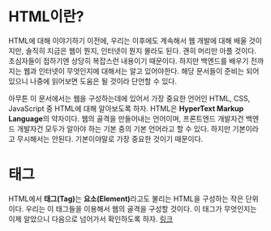 # HTML이란?
HTML에 대해 이야기하기 이전에, 우리는 이후에도 계속해서 웹 개발에 대해 배울 것이지만, 솔직히 지금은 웹이 뭔지, 인터넷이 뭔지 몰라도 된다. 괜히 머리만 아플 것이다. 초심자들이 접하기엔 상당히 복잡스런 내용이기 때문이다. 하지만 백엔드를 배우기 전까지는 웹과 인터넷이 무엇인지에 대해서는 알고 있어야한다. 해당 문서들이 준비는 되어있으니 나중에 읽어보면 도움은 될 것이라 단언할 수 있다.

아무튼 이 문서에서는 웹을 구성하는데에 있어서 가장 중요한 언어인 HTML, CSS, JavaScript 중 HTML에 대해 알아보도록 하자. HTML은 **HyperText Markup Language**의 약자이다. 웹의 골격을 만들어내는 언어이며, 프론트엔드 개발자건 백엔드 개발자건 모두가 알아야 하는 기본 중의 기본 언어라고 할 수 있다. 하지만 기본이라고 무시해서는 안된다. 기본이야말로 가장 중요한 것이기 때문이다.

# 태그
HTML에서 <strong>태그(Tag)</strong>는 <strong>요소(Element)</strong>라고도 불리는 HTML을 구성하는 작은 단위이다. 우리는 이 태그들을 이용해서 웹의 골격을 구성할 것이다. 이 태그가 무엇인지는 이제 알았으니 다음으로 넘어가서 확인하도록 하자. [링크](./1.syntax-of-tag.md)